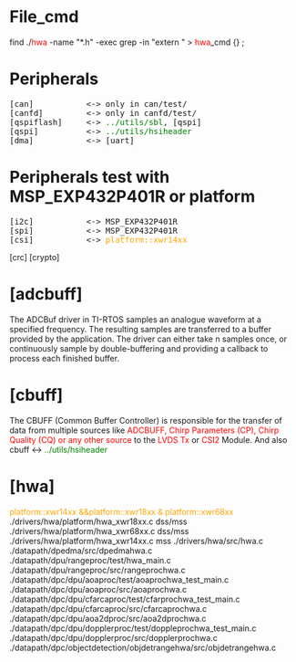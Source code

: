 <style>
r { color: Red }
o { color: Orange }
g { color: Green }
</style>

# File_cmd
find ./<r>hwa</r> -name "*.h" -exec grep -in "extern " > <r>hwa</r>_cmd {} \;

# Peripherals
<pre>
[can]           <-> only in can/test/
[canfd]         <-> only in canfd/test/
[qspiflash]     <-> <g>../utils/sbl</g>, [qspi]
[qspi]          <-> <g>../utils/hsiheader</g>
[dma]           <-> [uart]
</pre>

# Peripherals test with MSP_EXP432P401R or platform
<pre>
[i2c]           <-> MSP_EXP432P401R
[spi]           <-> MSP_EXP432P401R
[csi]           <-> <o>platform::xwr14xx</os>
</pre

# indepency utils
<pre>
[crc]
[crypto]
</pre>

# [adcbuff]
The ADCBuf driver in TI-RTOS samples an analogue waveform at a specified frequency. The resulting samples are transferred to a buffer provided by the application. The driver can either take n samples once, or continuously sample by double-buffering and providing a callback to process each finished buffer.

# [cbuff]
The CBUFF (Common Buffer Controller) is responsible for the transfer of data from multiple sources like <r>ADCBUFF, Chirp Parameters (CP), Chirp Quality (CQ) or any other source</r> to the <r>LVDS Tx</r> or <r>CSI2</r> Module.
And also cbuff <-> <g>../utils/hsiheader</g>

# [hwa]
<o> platform::xwr14xx &&platform::xwr18xx & platform::xwr68xx </o>
./drivers/hwa/platform/hwa_xwr18xx.c dss/mss
./drivers/hwa/platform/hwa_xwr68xx.c dss/mss
./drivers/hwa/platform/hwa_xwr14xx.c mss
./drivers/hwa/src/hwa.c
./datapath/dpedma/src/dpedmahwa.c
./datapath/dpu/rangeproc/test/hwa_main.c
./datapath/dpu/rangeproc/src/rangeprochwa.c
./datapath/dpc/dpu/aoaproc/test/aoaprochwa_test_main.c
./datapath/dpc/dpu/aoaproc/src/aoaprochwa.c
./datapath/dpc/dpu/cfarcaproc/test/cfarprochwa_test_main.c
./datapath/dpc/dpu/cfarcaproc/src/cfarcaprochwa.c
./datapath/dpc/dpu/aoa2dproc/src/aoa2dprochwa.c
./datapath/dpc/dpu/dopplerproc/test/doppleprochwa_test_main.c
./datapath/dpc/dpu/dopplerproc/src/dopplerprochwa.c
./datapath/dpc/objectdetection/objdetrangehwa/src/objdetrangehwa.c